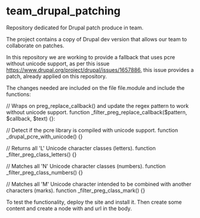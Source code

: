 # team_drupal_patching
Repository dedicated for Drupal patch produce in team.

The project contains a copy of Drupal dev version that allows our team to collaborate on patches.

In this repository we are working to provide a fallback that uses pcre without unicode support, as per this issue
https://www.drupal.org/project/drupal/issues/1657886, this issue provides a patch, already applied on this repository.

The changes needed are included on the file file.module and include the functions:


// Wraps on preg_replace_callback() and update the regex pattern to work without unicode support.
function _filter_preg_replace_callback($pattern, $callback, $text) {}:

// Detect if the pcre library is compiled with unicode support.
function _drupal_pcre_with_unicode() {}

// Returns all 'L' Unicode character classes (letters).
function _filter_preg_class_letters() {}

// Matches all 'N' Unicode character classes (numbers).
function _filter_preg_class_numbers() {}

// Matches all 'M' Unicode character intended to be combined with another characters (marks).
function _filter_preg_class_mark() {}


To test the functionality, deploy the site and install it. Then create some content and create a node with and url in the body.
